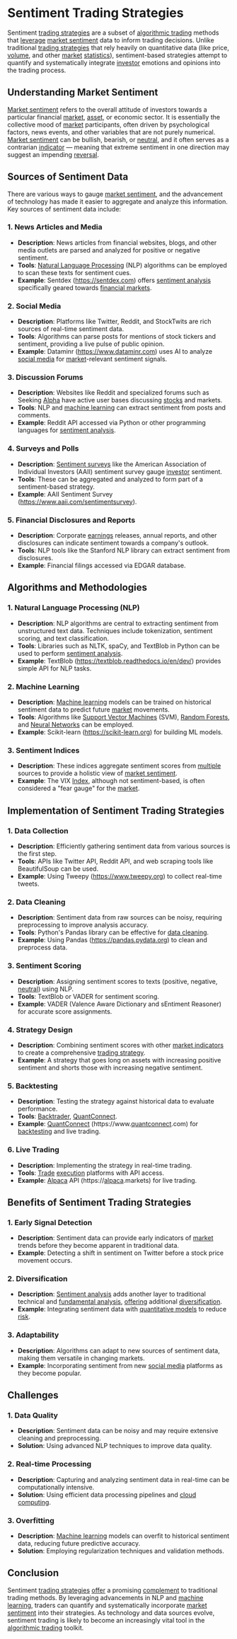 # Sentiment Trading Strategies

Sentiment [trading strategies](../t/trading_strategies.md) are a subset of [algorithmic trading](../a/algorithmic_trading.md) methods that [leverage](../l/leverage.md) [market sentiment](../m/market_sentiment.md) data to inform trading decisions. Unlike traditional [trading strategies](../t/trading_strategies.md) that rely heavily on quantitative data (like price, [volume](../v/volume.md), and other [market](../m/market.md) [statistics](../s/statistics.md)), sentiment-based strategies attempt to quantify and systematically integrate [investor](../i/investor.md) emotions and opinions into the trading process.

## Understanding Market Sentiment

[Market sentiment](../m/market_sentiment.md) refers to the overall attitude of investors towards a particular financial [market](../m/market.md), [asset](../a/asset.md), or economic sector. It is essentially the collective mood of [market](../m/market.md) participants, often driven by psychological factors, news events, and other variables that are not purely numerical. [Market sentiment](../m/market_sentiment.md) can be bullish, bearish, or [neutral](../n/neutral.md), and it often serves as a contrarian [indicator](../i/indicator.md) — meaning that extreme sentiment in one direction may suggest an impending [reversal](../r/reversal.md).

## Sources of Sentiment Data

There are various ways to gauge [market sentiment](../m/market_sentiment.md), and the advancement of technology has made it easier to aggregate and analyze this information. Key sources of sentiment data include:

### 1. **News Articles and Media**
   - **Description**: News articles from financial websites, blogs, and other media outlets are parsed and analyzed for positive or negative sentiment.
   - **Tools**: [Natural Language Processing](../n/natural_language_processing_(nlp)_in_trading.md) (NLP) algorithms can be employed to scan these texts for sentiment cues.
   - **Example**: Sentdex (https://sentdex.com) offers [sentiment analysis](../s/sentiment_analysis.md) specifically geared towards [financial markets](../f/financial_market.md).

### 2. **Social Media**
   - **Description**: Platforms like Twitter, Reddit, and StockTwits are rich sources of real-time sentiment data.
   - **Tools**: Algorithms can parse posts for mentions of stock tickers and sentiment, providing a live pulse of public opinion.
   - **Example**: Dataminr (https://www.dataminr.com) uses AI to analyze [social media](../s/social_media.md) for [market](../m/market.md)-relevant sentiment signals.

### 3. **Discussion Forums**
   - **Description**: Websites like Reddit and specialized forums such as Seeking [Alpha](../a/alpha.md) have active user bases discussing [stocks](../s/stock.md) and markets.
   - **Tools**: NLP and [machine learning](../m/machine_learning.md) can extract sentiment from posts and comments.
   - **Example**: Reddit API accessed via Python or other programming languages for [sentiment analysis](../s/sentiment_analysis.md).

### 4. **Surveys and Polls**
   - **Description**: [Sentiment surveys](../s/sentiment_surveys.md) like the American Association of Individual Investors (AAII) sentiment survey gauge [investor](../i/investor.md) sentiment.
   - **Tools**: These can be aggregated and analyzed to form part of a sentiment-based strategy.
   - **Example**: AAII Sentiment Survey (https://www.aaii.com/sentimentsurvey).

### 5. **Financial Disclosures and Reports**
   - **Description**: Corporate [earnings](../e/earnings.md) releases, annual reports, and other disclosures can indicate sentiment towards a company's outlook.
   - **Tools**: NLP tools like the Stanford NLP library can extract sentiment from disclosures.
   - **Example**: Financial filings accessed via EDGAR database.

## Algorithms and Methodologies

### 1. **Natural Language Processing (NLP)**
   - **Description**: NLP algorithms are central to extracting sentiment from unstructured text data. Techniques include tokenization, sentiment scoring, and text classification.
   - **Tools**: Libraries such as NLTK, spaCy, and TextBlob in Python can be used to perform [sentiment analysis](../s/sentiment_analysis.md).
   - **Example**: TextBlob (https://textblob.readthedocs.io/en/dev/) provides simple API for NLP tasks.

### 2. **Machine Learning**
   - **Description**: [Machine learning](../m/machine_learning.md) models can be trained on historical sentiment data to predict future [market](../m/market.md) movements.
   - **Tools**: Algorithms like [Support Vector Machines](../s/support_vector_machines_in_trading.md) (SVM), [Random Forests](../r/random_forests_in_trading.md), and [Neural Networks](../n/neural_networks_in_trading.md) can be employed.
   - **Example**: Scikit-learn (https://scikit-learn.org) for building ML models.

### 3. **Sentiment Indices**
   - **Description**: These indices aggregate sentiment scores from [multiple](../m/multiple.md) sources to provide a holistic view of [market sentiment](../m/market_sentiment.md).
   - **Example**: The VIX [Index](../i/index_instrument.md), although not sentiment-based, is often considered a "fear gauge" for the [market](../m/market.md).

## Implementation of Sentiment Trading Strategies

### 1. **Data Collection**
   - **Description**: Efficiently gathering sentiment data from various sources is the first step.
   - **Tools**: APIs like Twitter API, Reddit API, and web scraping tools like BeautifulSoup can be used.
   - **Example**: Using Tweepy (https://www.tweepy.org) to collect real-time tweets.

### 2. **Data Cleaning**
   - **Description**: Sentiment data from raw sources can be noisy, requiring preprocessing to improve analysis accuracy.
   - **Tools**: Python's Pandas library can be effective for [data cleaning](../d/data_cleaning.md).
   - **Example**: Using Pandas (https://pandas.pydata.org) to clean and preprocess data.

### 3. **Sentiment Scoring**
   - **Description**: Assigning sentiment scores to texts (positive, negative, [neutral](../n/neutral.md)) using NLP.
   - **Tools**: TextBlob or VADER for sentiment scoring.
   - **Example**: VADER (Valence Aware Dictionary and sEntiment Reasoner) for accurate score assignments.

### 4. **Strategy Design**
   - **Description**: Combining sentiment scores with other [market indicators](../m/market_indicators.md) to create a comprehensive [trading strategy](../t/trading_strategy.md).
   - **Example**: A strategy that goes long on assets with increasing positive sentiment and shorts those with increasing negative sentiment.

### 5. **Backtesting**
   - **Description**: Testing the strategy against historical data to evaluate performance.
   - **Tools**: [Backtrader](../b/backtrader.md), [QuantConnect](../q/quantconnect.md).
   - **Example**: [QuantConnect](../q/quantconnect.md) (https://www.[quantconnect](../q/quantconnect.md).com) for [backtesting](../b/backtesting.md) and live trading.

### 6. **Live Trading**
   - **Description**: Implementing the strategy in real-time trading.
   - **Tools**: [Trade](../t/trade.md) [execution](../e/execution.md) platforms with API access.
   - **Example**: [Alpaca](../a/alpaca.md) API (https://[alpaca](../a/alpaca.md).markets) for live trading.

## Benefits of Sentiment Trading Strategies

### 1. **Early Signal Detection**
   - **Description**: Sentiment data can provide early indicators of [market](../m/market.md) trends before they become apparent in traditional data.
   - **Example**: Detecting a shift in sentiment on Twitter before a stock price movement occurs.

### 2. **Diversification**
   - **Description**: [Sentiment analysis](../s/sentiment_analysis.md) adds another layer to traditional technical and [fundamental analysis](../f/fundamental_analysis.md), [offering](../o/offering.md) additional [diversification](../d/diversification.md).
   - **Example**: Integrating sentiment data with [quantitative models](../q/quantitative_models.md) to reduce [risk](../r/risk.md).

### 3. **Adaptability**
   - **Description**: Algorithms can adapt to new sources of sentiment data, making them versatile in changing markets.
   - **Example**: Incorporating sentiment from new [social media](../s/social_media.md) platforms as they become popular.

## Challenges

### 1. **Data Quality**
   - **Description**: Sentiment data can be noisy and may require extensive cleaning and preprocessing.
   - **Solution**: Using advanced NLP techniques to improve data quality.

### 2. **Real-time Processing**
   - **Description**: Capturing and analyzing sentiment data in real-time can be computationally intensive.
   - **Solution**: Using efficient data processing pipelines and [cloud computing](../c/cloud_computing_in_trading.md).

### 3. **Overfitting**
   - **Description**: [Machine learning](../m/machine_learning.md) models can overfit to historical sentiment data, reducing future predictive accuracy.
   - **Solution**: Employing regularization techniques and validation methods.

## Conclusion

Sentiment [trading strategies](../t/trading_strategies.md) [offer](../o/offer.md) a promising [complement](../c/complement.md) to traditional trading methods. By leveraging advancements in NLP and [machine learning](../m/machine_learning.md), traders can quantify and systematically incorporate [market sentiment](../m/market_sentiment.md) into their strategies. As technology and data sources evolve, sentiment trading is likely to become an increasingly vital tool in the [algorithmic trading](../a/algorithmic_trading.md) toolkit.
